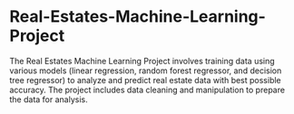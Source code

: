 # Real-Estates-Machine-Learning-Project
The Real Estates Machine Learning Project involves training data using various models (linear regression, random forest regressor, and decision tree regressor) to analyze and predict real estate data with best possible accuracy. The project includes data cleaning and manipulation to prepare the data for analysis.


